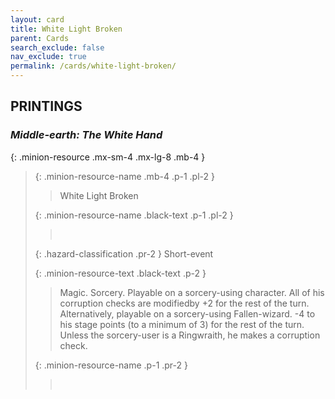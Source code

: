 ```yaml
---
layout: card
title: White Light Broken
parent: Cards
search_exclude: false
nav_exclude: true
permalink: /cards/white-light-broken/
---
```


## PRINTINGS


### _Middle-earth: The White Hand_

{: .minion-resource .mx-sm-4 .mx-lg-8 .mb-4 }
> {: .minion-resource-name .mb-4 .p-1 .pl-2 }
> > <div class="hazard-mp"></div>
> > <div class="card-name">White Light Broken</div>
>
> {: .minion-resource-name .black-text .p-1 .pl-2 }
> > &nbsp;
>
> {: .hazard-classification .pr-2 }
> Short-event
>
> {: .minion-resource-text .black-text .p-2 }
> > Magic. Sorcery. Playable on a sorcery-using character. All of his corruption checks are modifiedby +2 for the rest of the turn. Alternatively, playable on a sorcery-using Fallen-wizard. -4 to his stage points (to a minimum of 3) for the rest of the turn. Unless the sorcery-user is a Ringwraith, he makes a corruption check. 
> 
> {: .minion-resource-name .p-1 .pr-2 }
> > <div class="card-shield"></div>
> > <div class="card-corruption-white">&nbsp;</div>
